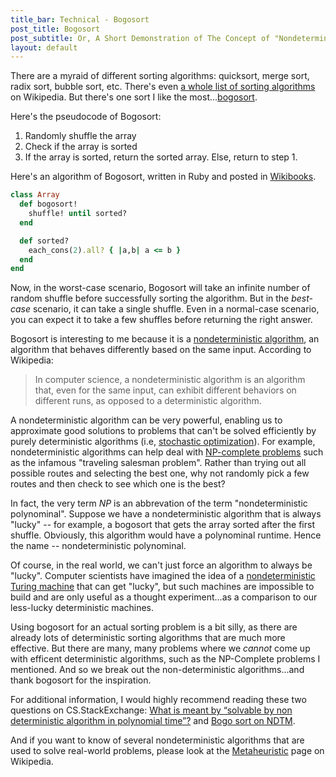 ```yaml
---
title_bar: Technical - Bogosort
post_title: Bogosort
post_subtitle: Or, A Short Demonstration of The Concept of "Nondeterministic Polynominal"
layout: default
---
```

There are a myraid of different sorting algorithms: quicksort, merge sort, radix sort, bubble sort, etc. There's even [a whole list of sorting algorithms](https://en.wikipedia.org/wiki/Sorting_algorithm#Comparison_of_algorithms) on Wikipedia. But there's one sort I like the most...[bogosort](https://en.wikipedia.org/wiki/Bogosort).

Here's the pseudocode of Bogosort:
1. Randomly shuffle the array
2. Check if the array is sorted
3. If the array is sorted, return the sorted array. Else, return to step 1.

Here's an algorithm of Bogosort, written in Ruby and posted in [Wikibooks](https://en.wikibooks.org/wiki/Algorithm_Implementation/Sorting/Bogosort).

```ruby
class Array
  def bogosort!
    shuffle! until sorted?
  end

  def sorted?
    each_cons(2).all? { |a,b| a <= b }
  end
end
```

Now, in the worst-case scenario, Bogosort will take an infinite number of random shuffle before successfully sorting the algorithm. But in the *best-case* scenario, it can take a single shuffle. Even in a normal-case scenario, you can expect it to take a few shuffles before returning the right answer.

Bogosort is interesting to me because it is a [nondeterministic algorithm](https://en.wikipedia.org/wiki/Nondeterministic_algorithm), an algorithm that behaves differently based on the same input. According to Wikipedia:

>In computer science, a nondeterministic algorithm is an algorithm that, even for the same input, can exhibit different behaviors on different runs, as opposed to a deterministic algorithm.

A nondeterministic algorithm can be very powerful, enabling us to approximate good solutions to problems that can't be solved efficiently by purely deterministic algorithms (i.e, [stochastic optimization](https://en.wikipedia.org/wiki/Stochastic_optimization)). For example, nondeterministic algorithms can help deal with [NP-complete problems](https://en.wikipedia.org/wiki/NP-completeness#NP-complete_problems) such as the infamous "traveling salesman problem". Rather than trying out all possible routes and selecting the best one, why not randomly pick a few routes and then check to see which one is the best?

In fact, the very term *NP* is an abbrevation of the term "nondeterministic  polynominal". Suppose we have a nondeterministic algorithm that is always "lucky" -- for example, a bogosort that gets the array sorted after the first shuffle. Obviously, this algorithm would have a polynominal runtime. Hence the name -- nondeterministic polynominal.

Of course, in the real world, we can't just force an algorithm to always be "lucky". Computer scientists have imagined the idea of a [nondeterministic Turing machine](https://en.wikipedia.org/wiki/Non-deterministic_Turing_machine) that can get "lucky", but such machines are impossible to build and are only useful as a thought experiment...as a comparison to our less-lucky deterministic machines.

Using bogosort for an actual sorting problem is a bit silly, as there are already lots of deterministic sorting algorithms that are much more effective. But there are many, many problems where we *cannot* come up with efficent deterministic algorithms, such as the NP-Complete problems I mentioned. And so we break out the non-deterministic algorithms...and thank bogosort for the inspiration.

For additional information, I would highly recommend reading these two questions on CS.StackExchange: [What is meant by “solvable by non deterministic algorithm in polynomial time”?](https://cs.stackexchange.com/questions/1243/what-is-meant-by-solvable-by-non-deterministic-algorithm-in-polynomial-time/1247) and [Bogo sort on NDTM](https://cs.stackexchange.com/questions/1243/what-is-meant-by-solvable-by-non-deterministic-algorithm-in-polynomial-time/1247).

And if you want to know of several nondeterministic algorithms that are used to solve real-world problems, please look at the [Metaheuristic](https://en.wikipedia.org/wiki/Metaheuristic) page on Wikipedia.